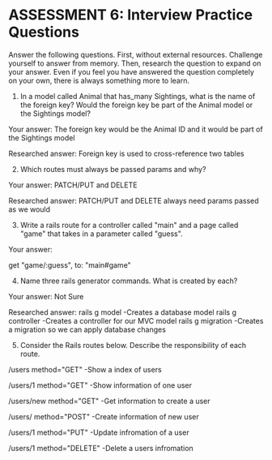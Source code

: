 # ASSESSMENT 6: Interview Practice Questions
Answer the following questions. First, without external resources. Challenge yourself to answer from memory. Then, research the question to expand on your answer. Even if you feel you have answered the question completely on your own, there is always something more to learn.

1. In a model called Animal that has_many Sightings, what is the name of the foreign key? Would the foreign key be part of the Animal model or the Sightings model?

  Your answer: The foreign key would be the Animal ID and it would be part of the Sightings model 

  Researched answer: Foreign key is used to cross-reference two tables



2. Which routes must always be passed params and why?

  Your answer: PATCH/PUT and DELETE

  Researched answer: PATCH/PUT and DELETE always need params passed as we would



3. Write a rails route for a controller called "main" and a page called "game" that takes in a parameter called "guess".

  Your answer:

  get "game/:guess", to: "main#game" 



4. Name three rails generator commands. What is created by each?

  Your answer: Not Sure

  Researched answer:
  rails g model 
  	-Creates a database model
  rails g controller
  	-Creates a controller for our MVC model
  rails g migration
  	-Creates a migration so we can apply database changes

5. Consider the Rails routes below. Describe the responsibility of each route.

/users        method="GET"   	-Show a index of users

/users/1      method="GET"  	-Show information of one user 

/users/new    method="GET"   	-Get information to create a user

/users/       method="POST"     -Create information of new user

/users/1      method="PUT"    	-Update infromation of a user

/users/1      method="DELETE"	-Delete a users infromation
